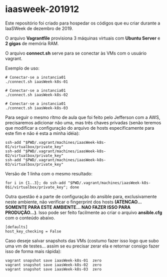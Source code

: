 # iaasweek-201912

Este repositório foi criado para hospedar os códigos que eu criar durante a IaaSWeek de dezembro de 2019.

O arquivo **Vagrantfile** provisiona 3 máquinas virtuais com **Ubuntu Server** e **2 gigas** de memória RAM.

O arquivo **connect.sh** serve para se conectar às VMs com o usuário vagrant. 

Exemplo de uso:
```
# Conectar-se a instancia01
./connect.sh iaasWeek-k8s-01

# Conectar-se a instancia01
./connect.sh iaasWeek-k8s-02

# Conectar-se a instancia01
./connect.sh iaasWeek-k8s-03

```

Para seguir o mesmo rítmo de aula que foi feito pelo Jefferson com a AWS, precisaremos adicionar não uma, mas três chaves privadas (senão teremos que modificar a configuração do arquivo de hosts especificamente para este fim e não é esta a minha idéia):

```
ssh-add "$PWD/.vagrant/machines/iaasWeek-k8s-01/virtualbox/private_key"
ssh-add "$PWD/.vagrant/machines/iaasWeek-k8s-02/virtualbox/private_key"
ssh-add "$PWD/.vagrant/machines/iaasWeek-k8s-03/virtualbox/private_key"
```

Versão de 1 linha com o mesmo resultado:
```
for i in {1..3}; do ssh-add "$PWD/.vagrant/machines/iaasWeek-k8s-0$i/virtualbox/private_key"; done
```

Outra questão é a parte de configuração do ansible para, exclusivamente neste ambiente, não verificar o fingerprint dos hosts **(ATENCAO... SOMENTE PARA ESTE AMBIENTE... NAO FAZER ISSO PARA PRODUÇÃO...)**. Isso pode ser feito facilmente ao criar o arquivo **ansible.cfg** com o conteúdo abaixo.

```
[defaults]
host_key_checking = False
```

Caso deseje salvar snapshots das VMs (costumo fazer isso logo que subo uma vm de testes... assim se eu precisar zerar ela e retornar consigo fazer isso de forma mais rápida):

```
vagrant snapshot save iaasWeek-k8s-01  zero
vagrant snapshot save iaasWeek-k8s-02  zero
vagrant snapshot save iaasWeek-k8s-03  zero
```